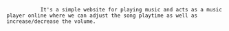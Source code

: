                It's a simple website for playing music and acts as a music player online where we can adjust the song playtime as well as increase/decrease the volume.
